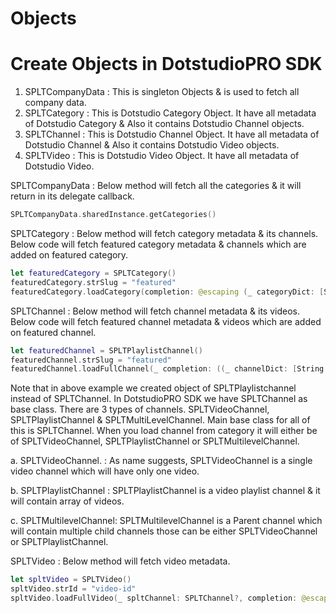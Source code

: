# Objects


# Create Objects in DotstudioPRO SDK

1. SPLTCompanyData : This is singleton Objects & is used to fetch all company data. 
2. SPLTCategory : This is Dotstudio Category Object. It have all metadata of Dotstudio Category & Also it contains Dotstudio Channel objects.
3. SPLTChannel : This is Dotstudio Channel Object. It have all metadata of Dotstudio Channel & Also it contains Dotstudio Video objects.
4. SPLTVideo : This is Dotstudio Video Object. It have all metadata of Dotstudio Video.

SPLTCompanyData : Below method will fetch all the categories & it will return in its delegate callback.
```swift
SPLTCompanyData.sharedInstance.getCategories()
```

SPLTCategory : Below method will fetch category metadata & its channels. Below code will fetch featured category metadata & channels which are added on featured category.
```swift
let featuredCategory = SPLTCategory()
featuredCategory.strSlug = "featured"
featuredCategory.loadCategory(completion: @escaping (_ categoryDict: [String: Any]) -> Void, completionError: @escaping (_ error: NSError) -> Void)
```


SPLTChannel : Below method will fetch channel metadata & its videos. Below code will fetch featured channel metadata & videos which are added on featured channel.
```swift
let featuredChannel = SPLTPlaylistChannel()
featuredChannel.strSlug = "featured"
featuredChannel.loadFullChannel(_ completion: ((_ channelDict: [String: Any]) -> Void)?, completionError: ((_ error: NSError) -> Void)?)
```

Note that in above example we created object of SPLTPlaylistchannel instead of SPLTChannel. In DotstudioPRO SDK we have SPLTChannel as base class.
There are 3 types of channels. SPLTVideoChannel, SPLTPlaylistChannel & SPLTMultiLevelChannel. Main base class for all of this is SPLTChannel.
When you load channel from category it will either be of SPLTVideoChannel, SPLTPlaylistChannel or SPLTMultilevelChannel.


a. SPLTVideoChannel. : As name suggests, SPLTVideoChannel is a single video channel which will have only one video.

b. SPLTPlaylistChannel : SPLTPlaylistChannel is a video playlist channel & it will contain array of videos.

c. SPLTMultilevelChannel: SPLTMultilevelChannel is a Parent channel which will contain multiple child channels those can be either SPLTVideoChannel or SPLTPlaylistChannel.


SPLTVideo : Below method will fetch video metadata.
```swift
let spltVideo = SPLTVideo()
spltVideo.strId = "video-id"
spltVideo.loadFullVideo(_ spltChannel: SPLTChannel?, completion: @escaping (_ videoDict: [String: Any]) -> Void, completionError: @escaping (_ error: NSError) -> Void)
```






